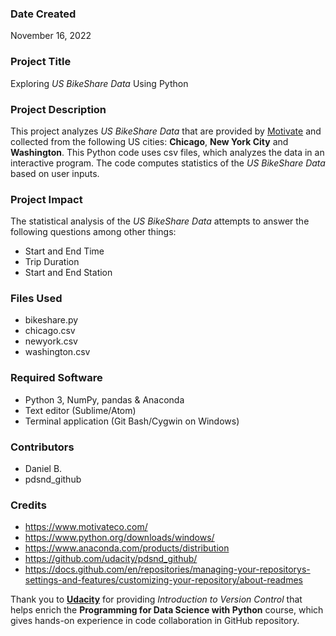 ### Date Created
November 16, 2022

### Project Title
Exploring *US BikeShare Data* Using Python

### Project Description
This project analyzes *US BikeShare Data* that are provided by [Motivate](https://www.motivateco.com/) and collected from the following US cities: **Chicago**, **New York City** and **Washington**. This Python code uses csv files, which analyzes the data in an interactive program. The code computes statistics of the *US BikeShare Data* based on user inputs.

### Project Impact
The statistical analysis of the *US BikeShare Data* attempts to answer the following questions among other things:
- Start and End Time
- Trip Duration
- Start and End Station  

### Files Used
 - bikeshare.py
 - chicago.csv
 - newyork.csv
 - washington.csv

### Required Software
- Python 3, NumPy, pandas & Anaconda
- Text editor (Sublime/Atom)
- Terminal application (Git Bash/Cygwin on Windows)

### Contributors
- Daniel B.
- pdsnd_github 

### Credits
- https://www.motivateco.com/
- https://www.python.org/downloads/windows/
- https://www.anaconda.com/products/distribution
- https://github.com/udacity/pdsnd_github/
- https://docs.github.com/en/repositories/managing-your-repositorys-settings-and-features/customizing-your-repository/about-readmes

Thank you to **[Udacity](https://www.udacity.com/)** for providing *Introduction to Version Control* that helps enrich the **Programming for Data Science with Python** course, which gives hands-on experience in code collaboration in GitHub repository.
